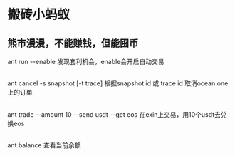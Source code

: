 # 搬砖小蚂蚁
## 熊市漫漫，不能赚钱，但能囤币
ant run --enable
发现套利机会，enable会开启自动交易
##
ant cancel -s snapshot [-t trace]
根据snapshot id 或 trace id 取消ocean.one上的订单
##
ant trade --amount 10 --send usdt --get eos
在exin上交易，用10个usdt去兑换eos
##
ant balance
查看当前余额
